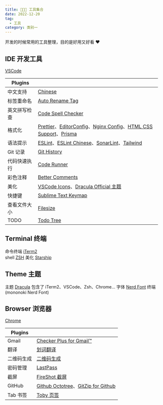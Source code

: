 ```yaml
---
title: 👨🏻‍💻 工具集合
date: 2022-12-20
tag:
  - 工具
category: 类别一
---
```


开发的时候常用的工具整理，目的是好用又好看 ❤️

## IDE 开发工具

[VSCode](https://code.visualstudio.com/)

| Plugins      |                                                                                                                                                                                                                                                                                                                                                                                                                                                                    |
| ------------ | ------------------------------------------------------------------------------------------------------------------------------------------------------------------------------------------------------------------------------------------------------------------------------------------------------------------------------------------------------------------------------------------------------------------------------------------------------------------ |
| 中文支持     | [Chinese](https://marketplace.visualstudio.com/items?itemName=MS-CEINTL.vscode-language-pack-zh-hans)                                                                                                                                                                                                                                                                                                                                                              |
| 标签重命名   | [Auto Rename Tag](https://marketplace.visualstudio.com/items?itemName=formulahendry.auto-rename-tag)                                                                                                                                                                                                                                                                                                                                                               |
| 英文拼写检查 | [Code Spell Checker](https://marketplace.visualstudio.com/items?itemName=streetsidesoftware.code-spell-checker)                                                                                                                                                                                                                                                                                                                                                    |
| 格式化       | [Prettier](https://marketplace.visualstudio.com/items?itemName=esbenp.prettier-vscode)、[EditorConfig](https://marketplace.visualstudio.com/items?itemName=EditorConfig.EditorConfig)、[Nginx Config](https://marketplace.visualstudio.com/items?itemName=ahmadalli.vscode-nginx-conf)、[HTML CSS Support](https://marketplace.visualstudio.com/items?itemName=ecmel.vscode-html-css)、[Prisma](https://marketplace.visualstudio.com/items?itemName=Prisma.prisma) |
| 语法提示     | [ESLint](https://marketplace.visualstudio.com/items?itemName=dbaeumer.vscode-eslint)、[ESLint Chinese](https://marketplace.visualstudio.com/items?itemName=maggie.eslint-rules-zh-plugin)、[SonarLint](https://marketplace.visualstudio.com/items?itemName=SonarSource.sonarlint-vscode)、[Tailwind](https://marketplace.visualstudio.com/items?itemName=bradlc.vscode-tailwindcss)                                                                                |
| Git 记录     | [Git History](https://marketplace.visualstudio.com/items?itemName=donjayamanne.githistory)                                                                                                                                                                                                                                                                                                                                                                         |
| 代码快速执行 | [Code Runner](https://marketplace.visualstudio.com/items?itemName=formulahendry.code-runner)                                                                                                                                                                                                                                                                                                                                                                       |
| 彩色注释     | [Better Comments](https://marketplace.visualstudio.com/items?itemName=aaron-bond.better-comments)                                                                                                                                                                                                                                                                                                                                                                  |
| 美化         | [VSCode Icons](https://marketplace.visualstudio.com/items?itemName=vscode-icons-team.vscode-icons)、[Dracula Official 主题](https://marketplace.visualstudio.com/items?itemName=dracula-theme.theme-dracula)                                                                                                                                                                                                                                                       |
| 快捷键       | [Sublime Text Keymap](https://marketplace.visualstudio.com/items?itemName=ms-vscode.sublime-keybindings)                                                                                                                                                                                                                                                                                                                                                           |
| 查看文件大小 | [Filesize](https://marketplace.visualstudio.com/items?itemName=mkxml.vscode-filesize)                                                                                                                                                                                                                                                                                                                                                                              |
| TODO         | [Todo Tree](https://marketplace.visualstudio.com/items?itemName=Gruntfuggly.todo-tree)                                                                                                                                                                                                                                                                                                                                                                             |

## Terminal 终端

命令终端 [iTerm2](https://iterm2.com/)  
shell [ZSH](https://ohmyz.sh/)
美化 [Starship](https://starship.rs/zh-CN/)

## Theme 主题

主题 [Dracula](https://draculatheme.com/) 包含了 iTerm2、VSCode、Zsh、Chrome...
字体 [Nerd Font](https://www.nerdfonts.com/font-downloads)  终端(mononoki Nerd Font)

## Browser 浏览器

[Chrome](https://www.google.cn/intl/zh-CN/chrome/)

| Plugins    |                                                                                                                                                                                                                                            |
| ---------- | ------------------------------------------------------------------------------------------------------------------------------------------------------------------------------------------------------------------------------------------ |
| Gmail      | [Checker Plus for Gmail™](https://chrome.google.com/webstore/detail/checker-plus-for-gmail/oeopbcgkkoapgobdbedcemjljbihmemj)                                                                                                               |
| 翻译       | [划词翻译](https://chrome.google.com/webstore/detail/%E5%88%92%E8%AF%8D%E7%BF%BB%E8%AF%91/ikhdkkncnoglghljlkmcimlnlhkeamad)                                                                                                                |
| 二维码生成 | [二维码生成](https://chrome.google.com/webstore/detail/qr-code-generator/afpbjjgbdimpioenaedcjgkaigggcdpp)                                                                                                                                 |
| 密码管理   | [LastPass](https://chrome.google.com/webstore/detail/lastpass-free-password-ma/hdokiejnpimakedhajhdlcegeplioahd)                                                                                                                           |
| 截屏       | [FireShot 截屏](https://chrome.google.com/webstore/detail/take-webpage-screenshots/mcbpblocgmgfnpjjppndjkmgjaogfceg)                                                                                                                       |
| GitHub     | [Github Octotree](https://chrome.google.com/webstore/detail/octotree-github-code-tree/bkhaagjahfmjljalopjnoealnfndnagc)、[GitZip for Github](https://chrome.google.com/webstore/detail/gitzip-for-github/ffabmkklhbepgcgfonabamgnfafbdlkn) |
| Tab 书签   | [Toby 页签](https://chrome.google.com/webstore/detail/toby-for-chrome/hddnkoipeenegfoeaoibdmnaalmgkpip)                                                                                                                                    |

